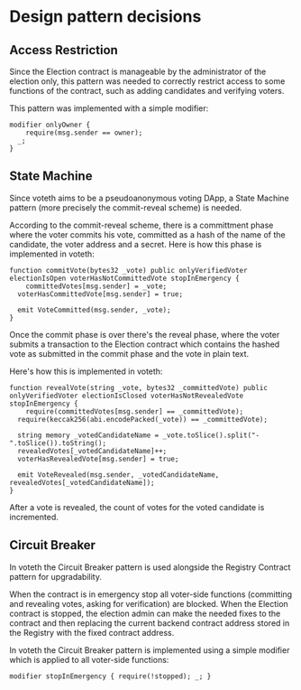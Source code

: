 # Design pattern decisions

## Access Restriction

Since the Election contract is manageable by the administrator of the election only, this pattern was needed to correctly restrict access to some functions of the contract, such as adding candidates and verifying voters.

This pattern was implemented with a simple modifier:

```
modifier onlyOwner {
	require(msg.sender == owner);
  _;
}
```

## State Machine

Since voteth aims to be a pseudoanonymous voting DApp, a State Machine pattern (more precisely the commit-reveal scheme) is needed.

According to the commit-reveal scheme, there is a committment phase where the voter commits his vote, committed as a hash of the name of the candidate, the voter address and a secret. Here is how this phase is implemented in voteth:

```
function commitVote(bytes32 _vote) public onlyVerifiedVoter electionIsOpen voterHasNotCommittedVote stopInEmergency {
	committedVotes[msg.sender] = _vote;
  voterHasCommittedVote[msg.sender] = true;

  emit VoteCommitted(msg.sender, _vote);
}
```

Once the commit phase is over there's the reveal phase, where the voter submits a transaction to the Election contract which contains the hashed vote as submitted in the commit phase and the vote in plain text.

Here's how this is implemented in voteth:

```
function revealVote(string _vote, bytes32 _committedVote) public onlyVerifiedVoter electionIsClosed voterHasNotRevealedVote stopInEmergency {
	require(committedVotes[msg.sender] == _committedVote);
  require(keccak256(abi.encodePacked(_vote)) == _committedVote);

  string memory _votedCandidateName = _vote.toSlice().split("-".toSlice()).toString();
  revealedVotes[_votedCandidateName]++;
  voterHasRevealedVote[msg.sender] = true;

  emit VoteRevealed(msg.sender, _votedCandidateName, revealedVotes[_votedCandidateName]);
}
```

After a vote is revealed, the count of votes for the voted candidate is incremented.

## Circuit Breaker

In voteth the Circuit Breaker pattern is used alongside the Registry Contract pattern for upgradability. 

When the contract is in emergency stop all voter-side functions (committing and revealing votes, asking for verification) are blocked. When the Election contract is stopped, the election admin can make the needed fixes to the contract and then replacing the current backend contract address stored in the Registry with the fixed contract address.

In voteth the Circuit Breaker pattern is implemented using a simple modifier which is applied to all voter-side functions:

```
modifier stopInEmergency { require(!stopped); _; }
```
